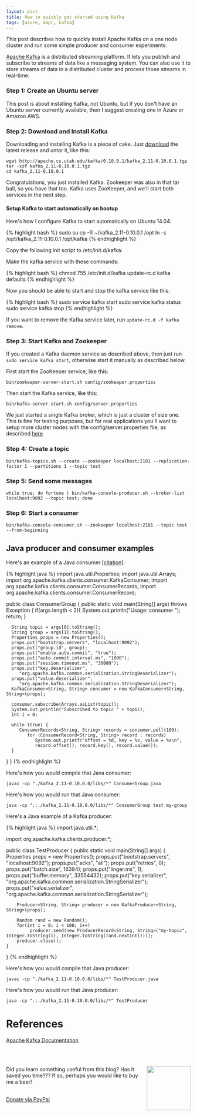 ```yaml
---
layout: post
title: How to quickly get started using Kafka
tags: [azure, mapr, kafka]
---
```


This post describes how to quickly install Apache Kafka on a one node cluster and run some simple producer and consumer experiments.

[Apache Kafka](http://kafka.apache.org) is a distributed streaming platform. It lets you publish and subscribe to streams of data like a messaging system. You can also use it to store streams of data in a distributed cluster and process those streams in real-time.

### Step 1: Create an Ubuntu server

This post is about installing Kafka, not Ubuntu, but if you don't have an Ubuntu server currently available, then I suggest creating one in Azure or Amazon AWS.

### Step 2: Download and Install Kafka

Downloading and installing Kafka is a piece of cake. Just [download](http://kafka.apache.org/downloads.html) the latest release and untar it, like this:

```
wget http://apache.cs.utah.edu/kafka/0.10.0.1/kafka_2.11-0.10.0.1.tgz
tar -xzf kafka_2.11-0.10.0.1.tgz
cd kafka_2.11-0.10.0.1
```

Congratulations, you just installed Kafka. Zookeeper was also in that tar ball, so you have that too. Kafka uses ZooKeeper, and we'll start both services in the next step.

#### Setup Kafka to start automatically on bootup
Here's how I configure Kafka to start automatically on Ubuntu 14.04:

{% highlight bash %}
sudo su
cp -R ~/kafka_2.11-0.10.0.1 /opt
ln -s /opt/kafka_2.11-0.10.0.1 /opt/kafka
{% endhighlight %}

Copy the following init script to /etc/init.d/kafka:

<script src="https://gist.github.com/superscott/a1c67871cdd54b0c8693.js"></script>

Make the kafka service with these commands:

{% highlight bash %}
chmod 755 /etc/init.d/kafka
update-rc.d kafka defaults
{% endhighlight %}

Now you should be able to start and stop the kafka service like this:

{% highlight bash %}
sudo service kafka start
sudo service kafka status
sudo service kafka stop
{% endhighlight %}

If you want to remove the Kafka service later, run `update-rc.d -f kafka remove`. 


### Step 3: Start Kafka and Zookeeper 

If you created a Kafka daemon service as described above, then just run `sudo service kafka start`, otherwise start it manually as described below.

First start the ZooKeeper service, like this:

```bin/zookeeper-server-start.sh config/zookeeper.properties```

Then start the Kafka service, like this:

```bin/kafka-server-start.sh config/server.properties```

We just started a single Kafka broker, which is just a cluster of size one. This is fine for testing purposes, but for real applications you'll want to setup more cluster nodes with the config/server.properties file, as described [here](http://kafka.apache.org/documentation.html#quickstart_multibroker).

### Step 4: Create a topic

```bin/kafka-topics.sh --create --zookeeper localhost:2181 --replication-factor 1 --partitions 1 --topic test```

### Step 5: Send some messages

```while true; do fortune | bin/kafka-console-producer.sh --broker-list localhost:9092 --topic test; done```

### Step 6: Start a consumer

```bin/kafka-console-consumer.sh --zookeeper localhost:2181 --topic test --from-beginning```

## Java producer and consumer examples

Here's an example of a Java consumer [[citation]](http://www.tutorialspoint.com/apache_kafka/apache_kafka_consumer_group_example.htm):

{% highlight java %}
import java.util.Properties;
import java.util.Arrays;
import org.apache.kafka.clients.consumer.KafkaConsumer;
import org.apache.kafka.clients.consumer.ConsumerRecords;
import org.apache.kafka.clients.consumer.ConsumerRecord;

public class ConsumerGroup {
   public static void main(String[] args) throws Exception {
      if(args.length < 2){
         System.out.println("Usage: consumer <topic> <groupname>");
         return;
      }

      String topic = args[0].toString();
      String group = args[1].toString();
      Properties props = new Properties();
      props.put("bootstrap.servers", "localhost:9092");
      props.put("group.id", group);
      props.put("enable.auto.commit", "true");
      props.put("auto.commit.interval.ms", "1000");
      props.put("session.timeout.ms", "30000");
      props.put("key.deserializer",
         "org.apache.kafka.common.serialization.StringDeserializer");
      props.put("value.deserializer",
         "org.apache.kafka.common.serialization.StringDeserializer");
      KafkaConsumer<String, String> consumer = new KafkaConsumer<String, String>(props);

      consumer.subscribe(Arrays.asList(topic));
      System.out.println("Subscribed to topic " + topic);
      int i = 0;

      while (true) {
         ConsumerRecords<String, String> records = consumer.poll(100);
            for (ConsumerRecord<String, String> record : records)
               System.out.printf("offset = %d, key = %s, value = %s\n",
               record.offset(), record.key(), record.value());
      }
   }
}
{% endhighlight %}

Here's how you would compile that Java consumer:

```javac -cp "./kafka_2.11-0.10.0.0/libs/*" ConsumerGroup.java```

Here's how you would run that Java consumer:

```java -cp ".:./kafka_2.11-0.10.0.0/libs/*" ConsumerGroup test my-group```

Here's a Java example of a Kafka producer:

{% highlight java %}
import java.util.*;

import org.apache.kafka.clients.producer.*;

public class TestProducer {
    public static void main(String[] args) {
        Properties props = new Properties();
        props.put("bootstrap.servers", "localhost:9092");
        props.put("acks", "all");
        props.put("retries", 0);
        props.put("batch.size", 16384);
        props.put("linger.ms", 1);
        props.put("buffer.memory", 33554432);
        props.put("key.serializer", "org.apache.kafka.common.serialization.StringSerializer");
        props.put("value.serializer", "org.apache.kafka.common.serialization.StringSerializer");

        Producer<String, String> producer = new KafkaProducer<String, String>(props);

        Random rand = new Random();
        for(int i = 0; i < 100; i++)
             producer.send(new ProducerRecord<String, String>("my-topic", Integer.toString(i), Integer.toString(rand.nextInt())));
        producer.close();
    }
}
{% endhighlight %}

Here's how you would compile that Java producer:

```javac -cp "./kafka_2.11-0.10.0.0/libs/*" TestProducer.java```

Here's how you would run that Java producer:

```java -cp ".:./kafka_2.11-0.10.0.0/libs/*" TestProducer```


# References

[Apache Kafka Documentation](http://kafka.apache.org/documentation.html)

<br><br>
<div class="main-explain-area padding-override jumbotron">
  <img src="http://iandow.github.io/img/paypal.png" width="120" style="margin-left: 15px" align="right">
  <p class="margin-override font-override">
    Did you learn something useful from this blog? Has it saved you time??? If so, perhaps you would like to buy me a beer!</p>
  <br>
  <div id="paypalbtn">
    <a class="btn btn-primary btn" href="https://www.paypal.me/iandownard/3.5">Donate via PayPal</a>
  </div>
</div>